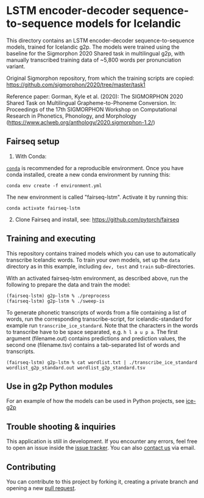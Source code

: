 LSTM encoder-decoder sequence-to-sequence models for Icelandic
==============================================================

This directory contains an LSTM encoder-decoder sequence-to-sequence models,
trained for Icelandic g2p. The models were trained using the baseline for the 
Sigmorphon 2020 Shared task in multilingual g2p, with manually transcribed training data of
~5,800 words per pronunciation variant.

Original Sigmorphon repository, from which the training scripts are copied: https://github.com/sigmorphon/2020/tree/master/task1

Reference paper: Gorman, Kyle et al. (2020): The SIGMORPHON 2020 Shared Task on Multilingual Grapheme-to-Phoneme Conversion.
In: Proceedings of the 17th SIGMORPHON Workshop on Computational Research in Phonetics, Phonology, and Morphology
(https://www.aclweb.org/anthology/2020.sigmorphon-1.2/)


## Fairseq setup

1. With Conda:

[`conda`](https://docs.conda.io/projects/conda/en/latest/user-guide/install/download.html)
is recommended for a reproducible environment. Once you have conda installed,
create a new conda environment by running this:

``` {.bash}
conda env create -f environment.yml
```

The new environment is called "fairseq-lstm". Activate it by running this:

``` {.bash}
conda activate fairseq-lstm
```

2. Clone Fairseq and install, see: https://github.com/pytorch/fairseq

## Training and executing

This repository contains trained models which you can use to automatically transcribe Icelandic words.
To train your own models, set up the ``data`` directory as in this example, including ``dev, test`` and ``train``
sub-directories.

With an activated fairseq-lstm environment, as described above, run the following to prepare the data
and train the model:

```
(fairseq-lstm) g2p-lstm % ./preprocess
(fairseq-lstm) g2p-lstm % ./sweep-is
```

To generate phonetic transcripts of words from a file containing a list of words, run the corresponding transcribe-script,
for icelandic-standard for example run ``transcribe_ice_standard``. Note that the characters in the words to transcribe
have to be space separated, e.g. ``h l a u p a``. The first argument (filename.out) contains predictions and prediction
values, the second one (filename.tsv) contains a tab-separated list of words and transcripts.

```
(fairseq-lstm) g2p-lstm % cat wordlist.txt | ./transcribe_ice_standard wordlist_g2p_standard.out wordlist_g2p_standard.tsv
```

## Use in g2p Python modules

For an example of how the models can be used in Python projects, see [ice-g2p](https://github.com/icelandic-lt/ice-g2p)

## Trouble shooting & inquiries

This application is still in development. If you encounter any errors, feel free to open an issue inside the
[issue tracker](https://github.com/grammatek/g2p-lstm/issues). You can also [contact us](mailto:info@grammatek.com) via email.

## Contributing

You can contribute to this project by forking it, creating a private branch and opening a new
 [pull request](https://github.com/grammatek/g2p-lstm/pulls).
